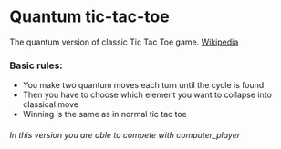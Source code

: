 # Quantum tic-tac-toe

The quantum version of classic Tic Tac Toe game. [Wikipedia](https://en.wikipedia.org/wiki/Quantum_tic-tac-toe)

### Basic rules:
* You make two quantum moves each turn until the cycle is found
* Then you have to choose which element you want to collapse into classical move
* Winning is the same as in normal tic tac toe

###### In this version you are able to compete with computer_player